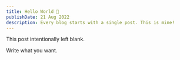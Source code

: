 ```yaml
---
title: Hello World 👋
publishDate: 21 Aug 2022
description: Every blog starts with a single post. This is mine!
---
```


This post intentionally left blank.

Write what you want.
